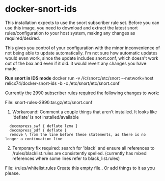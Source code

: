 # docker-snort-ids

This installation expects to use the snort subscriber rule set. Before you can use this image, 
you need to download and extract the latest snort rules/configuration to your host system, making any changes as required/desired.

This gives you control of your configuration with the minor inconvenience of not being able to update automatically.  I'm not sure how
automatic updates would even work, since the update includes snort.conf, which doesn't work out of the box and even if it did. 
it would revert any changes you have made.

<b>Run snort in IDS mode</b>
docker run -v //c/snort:/etc/snort --network=host relicx74/docker-snort-ids -b -c /etc/snort/etc/snort.conf


Currently the 2990 subscriber rules required the following changes to work: 

 File: snort-rules-2990.tar.gz/etc/snort.conf
   1)  Workaround: Comment a couple things that aren't installed.  It looks like 'deflate' is not installed/available   

   	  decompress_swf { deflate lzma } 
      decompress_pdf { deflate }
      remove \ from the line before these statements, as there is no longer a continuation line

   2) Temporary fix required: search for 'black' and ensure all references to /rules/blacklist.rules are consistently spelled.
   (currently has mixed references where some lines refer to black_list.rules)

File: /rules/whitelist.rules 
Create this empty file.. Or add things to it as you please.

